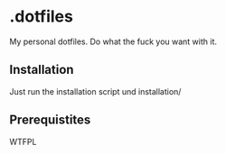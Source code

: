 # .dotfiles
My personal dotfiles. Do what the fuck you want with it.

## Installation
Just run the installation script und installation/


## Prerequistites


<a href="http://www.wtfpl.net/"><img
       src="http://www.wtfpl.net/wp-content/uploads/2012/12/wtfpl-badge-4.png"
       width="80" height="15" alt="WTFPL" /></a>
